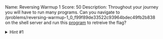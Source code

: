 Name: Reversing Warmup 1
Score: 50
Description: Throughout your journey you will have to run many programs. Can you navigate to /problems/reversing-warmup-1_0_f99f89de33522c93964bdec49fb2b838 on the shell server and run this <a href='//2018shell1.picoctf.com/static/643ccb349b71e477f6719652ed977857/run'>program</a> to retreive the flag?
<details><summary>Hint #1</summary>If you are searching online, it might be worth finding how to exeucte a program in command line.</details>